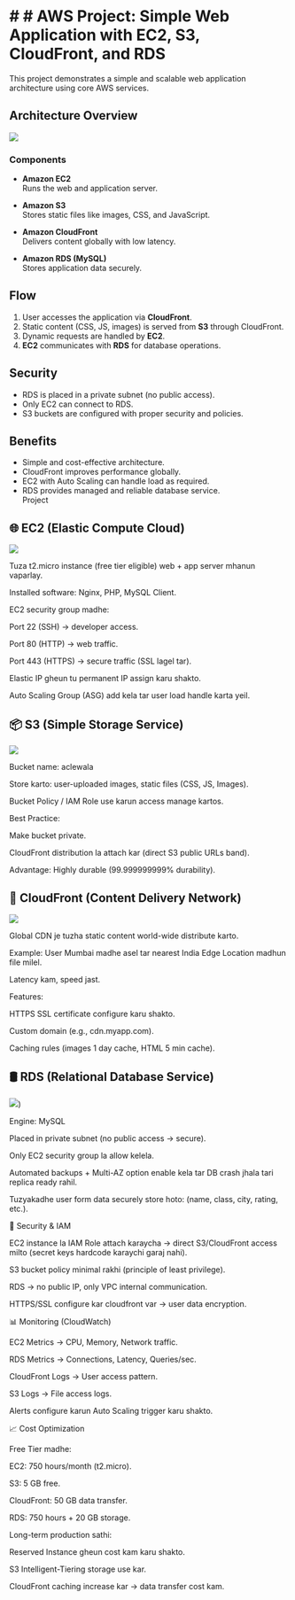 # # # AWS Project: Simple Web Application with EC2, S3, CloudFront, and RDS

This project demonstrates a simple and scalable web application architecture using core AWS services.

## Architecture Overview

![](/img/Architechure%20daigram.png)

### Components

- **Amazon EC2**  
  Runs the web and application server.

- **Amazon S3**  
  Stores static files like images, CSS, and JavaScript.

- **Amazon CloudFront**  
  Delivers content globally with low latency.

- **Amazon RDS (MySQL)**  
  Stores application data securely.

## Flow

1. User accesses the application via **CloudFront**.  
2. Static content (CSS, JS, images) is served from **S3** through CloudFront.  
3. Dynamic requests are handled by **EC2**.  
4. **EC2** communicates with **RDS** for database operations.

## Security

- RDS is placed in a private subnet (no public access).  
- Only EC2 can connect to RDS.  
- S3 buckets are configured with proper security and policies.  

## Benefits

- Simple and cost-effective architecture.  
- CloudFront improves performance globally.  
- EC2 with Auto Scaling can handle load as required.  
- RDS provides managed and reliable database service.  
Project

## 🌐 EC2 (Elastic Compute Cloud)

![](/img/Screenshot%202025-09-16%20174510.png)

Tuza t2.micro instance (free tier eligible) web + app server mhanun vaparlay.

Installed software: Nginx, PHP, MySQL Client.

EC2 security group madhe:

Port 22 (SSH) → developer access.

Port 80 (HTTP) → web traffic.

Port 443 (HTTPS) → secure traffic (SSL lagel tar).

Elastic IP gheun tu permanent IP assign karu shakto.

Auto Scaling Group (ASG) add kela tar user load handle karta yeil.

## 📦 S3 (Simple Storage Service)

![](/img/Screenshot%202025-09-16%20174533.png)

Bucket name: aclewala

Store karto: user-uploaded images, static files (CSS, JS, Images).

Bucket Policy / IAM Role use karun access manage kartos.

Best Practice:

Make bucket private.

CloudFront distribution la attach kar (direct S3 public URLs band).

Advantage: Highly durable (99.999999999% durability).

## 🚀 CloudFront (Content Delivery Network)

![](/img/Screenshot%202025-09-16%20174545-1.png)

Global CDN je tuzha static content world-wide distribute karto.

Example: User Mumbai madhe asel tar nearest India Edge Location madhun file milel.

Latency kam, speed jast.

Features:

HTTPS SSL certificate configure karu shakto.

Custom domain (e.g., cdn.myapp.com).

Caching rules (images 1 day cache, HTML 5 min cache).

## 🛢 RDS (Relational Database Service)


![](/img/Screenshot%202025-09-16%20174608.png))

Engine: MySQL

Placed in private subnet (no public access → secure).

Only EC2 security group la allow kelela.

Automated backups + Multi-AZ option enable kela tar DB crash jhala tari replica ready rahil.

Tuzyakadhe user form data securely store hoto: (name, class, city, rating, etc.).

🔐 Security & IAM

EC2 instance la IAM Role attach karaycha → direct S3/CloudFront access milto (secret keys hardcode karaychi garaj nahi).

S3 bucket policy minimal rakhi (principle of least privilege).

RDS → no public IP, only VPC internal communication.

HTTPS/SSL configure kar cloudfront var → user data encryption.

📊 Monitoring (CloudWatch)

EC2 Metrics → CPU, Memory, Network traffic.

RDS Metrics → Connections, Latency, Queries/sec.

CloudFront Logs → User access pattern.

S3 Logs → File access logs.

Alerts configure karun Auto Scaling trigger karu shakto.

📈 Cost Optimization

Free Tier madhe:

EC2: 750 hours/month (t2.micro).

S3: 5 GB free.

CloudFront: 50 GB data transfer.

RDS: 750 hours + 20 GB storage.

Long-term production sathi:

Reserved Instance gheun cost kam karu shakto.

S3 Intelligent-Tiering storage use kar.

CloudFront caching increase kar → data transfer cost kam.


